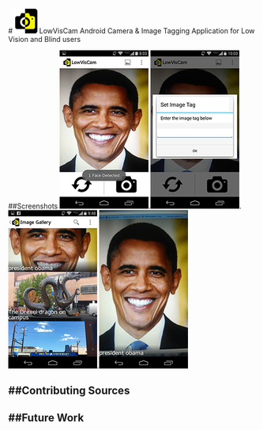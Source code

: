 #![logo](logo.png) LowVisCam
Android Camera &amp; Image Tagging Application for Low Vision and Blind users

##Screenshots
![ScreenShot1](Screenshot_1.png).![ScreenShot2](Screenshot_2.png).![ScreenShot3](Screenshot_3.png).![ScreenShot4](Screenshot_4.png)

##Contributing Sources
- 

##Future Work
- 
